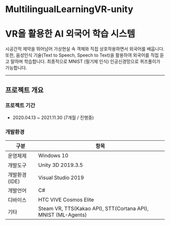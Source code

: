 # MultilingualLearningVR-unity
# VR을 활용한 AI 외국어 학습 시스템

시공간적 제약을 뛰어넘어 가상현실 속 객체와 직접 상호작용하면서 외국어를 배웁니다.
또한, 음성인식 기술(Text to Speech, Speech to Text)을 활용하여 외국어를 직접 듣고 말하며 학습합니다.
최종적으로 MNIST (필기체 인식) 인공신경망으로 퀴즈풀이가 가능합니다.

------
## 프로젝트 개요

### 프로젝트 기간

* 2020.04.13 ~ 2021.11.30 (7개월 / 진행중)

### 개발환경

| 구분 | 항목 |
| ------ | ------ |
| 운영체제 | Windows 10 |
| 개발도구 | Unity 3D 2019.3.5 |
| 개발환경(IDE) | Visual Studio 2019 |
| 개발언어 | C# |
| 디바이스 | HTC VIVE Cosmos Elite |
| 기타 | Steam VR, TTS(Kakao API), STT(Cortana API), MNIST (ML-Agents) |
